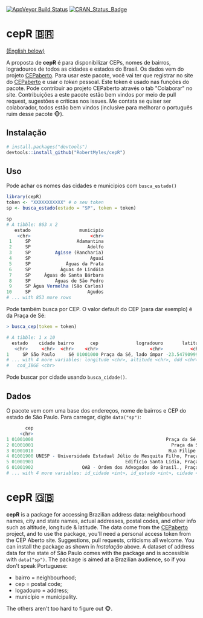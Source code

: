 
<!-- README.md is generated from README.Rmd. Please edit that file -->
[![AppVeyor Build Status](https://ci.appveyor.com/api/projects/status/github/RobertMyles/cepR?branch=master&svg=true)](https://ci.appveyor.com/project/RobertMyles/cepR) [![CRAN\_Status\_Badge](http://www.r-pkg.org/badges/version/cepR)](https://cran.r-project.org/package=cepR)

cepR 🇧🇷
=======

<a href=#uk>(English below)</a>

A proposta de **cepR** é para disponibilizar CEPs, nomes de bairros, logradouros de todos as cidades e estados do Brasil. Os dados vem do projeto [CEPaberto](http://cepaberto.com/). Para usar este pacote, você vai ter que registrar no site do [CEPaberto](http://cepaberto.com/users/register) e usar o *token* pessoal. Este token é usado nas funções do pacote. Pode contribuir ao projeto CEPaberto através o tab "Colaborar" no site. Contribuições a este pacote estão bem vindos por meio de pull request, sugestões e críticas nos issues. Me contata se quiser ser colaborador, todos estão bem vindos (inclusive para melhorar o português ruim desse pacote 🐵).

Instalação
----------

``` r
# install.packages("devtools")
devtools::install_github("RobertMyles/cepR")
```

Uso
---

Pode achar os nomes das cidades e municipios com `busca_estado()`

``` r
library(cepR)
token <- "XXXXXXXXXXX" # o seu token
sp <- busca_estado(estado = "SP", token = token)

sp
# A tibble: 863 x 2
   estado                  municipio
    <chr>                      <chr>
 1     SP                 Adamantina
 2     SP                     Adolfo
 3     SP         Agisse (Rancharia)
 4     SP                      Aguaí
 5     SP             Águas da Prata
 6     SP           Águas de Lindóia
 7     SP     Águas de Santa Bárbara
 8     SP         Águas de São Pedro
 9     SP Água Vermelha (São Carlos)
10     SP                     Agudos
# ... with 853 more rows
```

Pode também busca por CEP. O valor default do CEP (para dar exemplo) é da Praça de Sé:

``` r
> busca_cep(token = token)

# A tibble: 1 x 10
  estado    cidade bairro      cep              logradouro       latitude
   <chr>     <chr>  <chr>    <chr>                   <chr>          <chr>
1     SP São Paulo     Sé 01001000 Praça da Sé, lado ímpar -23.5479099981
# ... with 4 more variables: longitude <chr>, altitude <chr>, ddd <chr>,
#   cod_IBGE <chr>
```

Pode buscar por cidade usando `busca_cidade()`.

Dados
-----

O pacote vem com uma base dos endereços, nome de bairros e CEP do estado de São Paulo. Para carregar, digite `data("sp")`:

``` r
       cep                                                                   local bairro
     <chr>                                                                   <chr>  <chr>
1 01001000                                                 Praça da Sé, lado ímpar     Sé
2 01001001                                                   Praça da Sé, lado par     Sé
3 01001010                                                  Rua Filipe de Oliveira     Sé
4 01001900 UNESP - Universidade Estadual Júlio de Mesquita Filho, Praça da Sé, 108     Sé
5 01001901                                  Edifício Santa Lídia, Praça da Sé, 371     Sé
6 01001902                  OAB - Ordem dos Advogados do Brasil., Praça da Sé, 385     Sé
# ... with 4 more variables: id_cidade <int>, id_estado <int>, cidade <chr>, estado <chr>
```

<a name="uk">cepR</a> 🇬🇧
========================

**cepR** is a package for accessing Brazilian address data: neighbourhood names, city and state names, actual addresses, postal codes, and other info such as altitude, longitude & latitude. The data come from the [CEPaberto](http://cepaberto.com/) project, and to use the package, you'll need a personal access token from the CEP Aberto site. Suggestions, pull requests, criticisms all welcome. You can install the package as shown in *Instalação* above. A dataset of address data for the state of São Paulo comes with the package and is accessible with `data("sp")`.
The package is aimed at a Brazilian audience, so if you don't speak Portuguese:

-   bairro = neighbourhood;
-   cep = postal code;
-   logadouro = address;
-   município = municipality.

The others aren't too hard to figure out 🐵.
